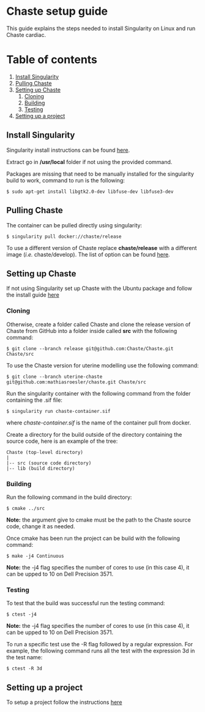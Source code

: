 # Chaste setup guide
This guide explains the steps needed to install Singularity on Linux and run Chaste cardiac.
# Table of contents
1. [Install Singularity](#install)
2. [Pulling Chaste](#chaste)
3. [Setting up Chaste](#setup)
	1. [Cloning](#cloning)
	2. [Building](#building)
	3. [Testing](#testing)
4. [Setting up a project](#project)

<a id="install"></a>
## Install Singularity

Singularity install instructions can be found [here](https://docs.sylabs.io/guides/3.5/user-guide/quick_start.html).

Extract go in **/usr/local** folder if not using the provided command. 

Packages are missing that need to be manually installed for the singularity build to work, command to run is the following:
```
$ sudo apt-get install libgtk2.0-dev libfuse-dev libfuse3-dev
```

<a id="chaste"></a>
## Pulling Chaste

The container can be pulled directly using singularity:
```
$ singularity pull docker://chaste/release
```
To use a different version of Chaste replace **chaste/release** with a different image (*i.e.* chaste/develop). The list of option can be found [here](https://hub.docker.com/search?q=chaste).

<a id="setup"></a>
## Setting up Chaste

If not using Singularity set up Chaste with the Ubuntu package and follow the install guide [here](https://chaste.cs.ox.ac.uk/trac/wiki/InstallGuides/UbuntuPackage)

<a id="cloning"></a>
### Cloning
Otherwise, create a folder called Chaste and clone the release version of Chaste from GitHub into a folder inside called **src** with the following command:

```
$ git clone --branch release git@github.com:Chaste/Chaste.git Chaste/src
```

To use the Chaste version for uterine modelling use the following command: 

```
$ git clone --branch uterine-chaste git@github.com:mathiasroesler/chaste.git Chaste/src
```

Run the singularity container with the following command from the folder containing the .sif file:
```
$ singularity run chaste-container.sif
```
where *chaste-container.sif* is the name of the container pull from docker. 

Create a directory for the build outside of the directory containing the source code, here is an example of the tree:

```
Chaste (top-level directory)
|
|-- src (source code directory)
|-- lib (build directory)
```

<a id="building"></a>
### Building
Run the following command in the build directory:
```
$ cmake ../src
```

**Note:** the argument give to cmake must be the path to the Chaste source code, change it as needed.

Once cmake has been run the project can be build with the following command:
```
$ make -j4 Continuous
```

**Note:** the -j4 flag specifies the number of cores to use (in this case 4), it can be upped to 10 on Dell Precision 3571.

<a id="testing"></a>
### Testing
To test that the build was successful run the testing command:
```
$ ctest -j4
```

**Note:** the -j4 flag specifies the number of cores to use (in this case 4), it can be upped to 10 on Dell Precision 3571.

To run a specific test use the -R flag followed by a regular expression. For example, the following command runs all the test with the expression 3d in the test name:
 ```
 $ ctest -R 3d
 ``` 

<a id="project"></a>
## Setting up a project

To setup a project follow the instructions [here](https://chaste.github.io/docs/user-guides/user-projects/)

